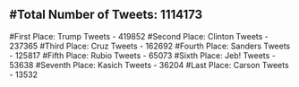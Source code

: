 #Total Number of Tweets: 1114173 
---
#First Place: Trump Tweets - 419852
#Second Place: Clinton Tweets - 237365
#Third Place: Cruz Tweets - 162692
#Fourth Place: Sanders Tweets - 125817
#Fifth Place: Rubio Tweets - 65073
#Sixth Place: Jeb! Tweets - 53638
#Seventh Place: Kasich Tweets - 36204
#Last Place: Carson Tweets - 13532
